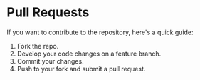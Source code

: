 # Pull Requests

If you want to contribute to the repository, here's a quick guide:

1. Fork the repo.
1. Develop your code changes on a feature branch.
1. Commit your changes.
1. Push to your fork and submit a pull request.
